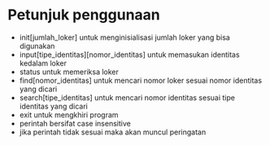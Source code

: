 # Petunjuk penggunaan
- init[jumlah_loker] untuk menginisialisasi jumlah loker yang bisa digunakan
- input[tipe_identitas][nomor_identitas] untuk memasukan identitas kedalam loker
- status untuk memeriksa loker
- find[nomor_identitas] untuk mencari nomor loker sesuai nomor identitas yang dicari
- search[tipe_identitas] untuk mencari nomor identitas sesuai tipe identitas yang dicari 
- exit untuk mengkhiri program
- perintah bersifat case insensitive
- jika perintah tidak sesuai maka akan muncul peringatan